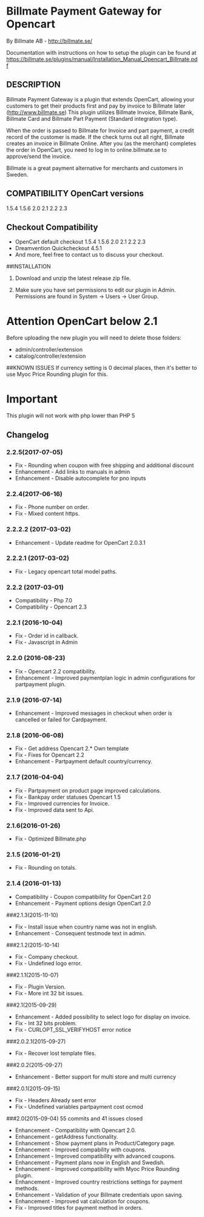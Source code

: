 # Billmate Payment Gateway for Opencart
By Billmate AB - http://billmate.se/

Documentation with instructions on how to setup the plugin can be found at https://billmate.se/plugins/manual/Installation_Manual_Opencart_Billmate.pdf


## DESCRIPTION

Billmate Payment Gateway is a plugin that extends OpenCart, allowing your customers to get their products first and pay by invoice to Billmate later (http://www.billmate.se) This plugin utilizes Billmate Invoice, Billmate Bank, Billmate Card and Billmate Part Payment (Standard integration type).

When the order is passed to Billmate for Invoice and part payment, a credit record of the customer is made. If the check turns out all right, Billmate creates an invoice in Billmate Online. After you (as the merchant) completes the order in OpenCart, you need to log in to online.billmate.se to approve/send the invoice.

Billmate is a great payment alternative for merchants and customers in Sweden.


## COMPATIBILITY OpenCart versions
1.5.4 1.5.6 2.0 2.1 2.2 2.3

## Checkout Compatibility
* OpenCart default checkout 1.5.4 1.5.6 2.0 2.1 2.2 2.3
* Dreamvention Quickcheckout 4.5.1
* And more, feel free to contact us to discuss your checkout.

##INSTALLATION

1. Download and unzip the latest release zip file.

2. Make sure you have set permissions to edit our plugin in Admin. Permissions are found in System -> Users -> User Group.

# Attention OpenCart below 2.1
Before uploading the new plugin you will need to delete those folders:
* admin/controller/extension
* catalog/controller/extension

##KNOWN ISSUES
If currency setting is 0 decimal places, then it's better to use Myoc Price Rounding plugin for this.

# Important
This plugin will not work with php lower than PHP 5


## Changelog

### 2.2.5(2017-07-05)
* Fix - Rounding when coupon with free shipping and additional discount
* Enhancement - Add links to manuals in admin
* Enhancement - Disable autocomplete for pno inputs

### 2.2.4(2017-06-16)
* Fix - Phone number on order.
* Fix - Mixed content https.

### 2.2.2.2 (2017-03-02)
* Enhancement - Update readme for OpenCart 2.0.3.1

### 2.2.2.1 (2017-03-02)
* Fix - Legacy opencart total model paths.

### 2.2.2 (2017-03-01)
* Compatibility - Php 7.0
* Compatibility - Opencart 2.3

### 2.2.1 (2016-10-04)
* Fix - Order id in callback.
* Fix - Javascript in Admin

### 2.2.0 (2016-08-23)
* Fix - Opencart 2.2 compatibility. 
* Enhancement - Improved paymentplan logic in admin configurations for partpayment plugin. 

### 2.1.9 (2016-07-14)
* Enhancement - Improved messages in checkout when order is cancelled or failed for Cardpayment.

### 2.1.8 (2016-06-08)
* Fix - Get address Opencart 2.* Own template
* Fix - Fixes for Opencart 2.2 
* Enhancement - Partpayment default country/currency.

### 2.1.7 (2016-04-04)
* Fix - Partpayment on product page improved calculations.
* Fix - Bankpay order statuses Opencart 1.5
* Fix - Improved currencies for Invoice.
* Fix - Improved data sent to Api.


### 2.1.6(2016-01-26)
* Fix - Optimized Billmate.php

### 2.1.5 (2016-01-21)
* Fix - Rounding on totals.

### 2.1.4 (2016-01-13)
* Compatibility - Coupon compatibility for OpenCart 2.0
* Enhancement - Payment options design OpenCart 2.0


###2.1.3(2015-11-10)
* Fix - Install issue when country name was not in english.
* Enhancement - Consequent testmode text in admin.

###2.1.2(2015-10-14)
* Fix - Company checkout.
* Fix - Undefined logo error.

###2.1.1(2015-10-07)
* Fix - Plugin Version.
* Fix - More int 32 bit issues.

###2.1(2015-09-29)
* Enhancement - Added possibility to select logo for display on invoice.
* Fix - Int 32 bits problem.
* Fix - CURLOPT_SSL_VERIFYHOST error notice

###2.0.2.1(2015-09-27)
* Fix - Recover lost template files.

###2.0.2(2015-09-27)
* Enhancement - Better support for multi store and multi currency

###2.0.1(2015-09-15)
* Fix - Headers Already sent error
* Fix - Undefined variables partpayment cost ocmod

###2.0(2015-09-04)
55 commits and 41 issues closed

* Enhancement - Compatibility with Opencart 2.0.
* Enhancement - getAddress functionality.
* Enhancement - Show payment plans in Product/Category page.
* Enhancement - Improved compability with coupons.
* Enhancement - Improved compatibility with advanced coupons.
* Enhancement - Payment plans now in English and Swedish.
* Enhancement - Improved compatibility with Myoc Price Rounding plugin.
* Enhancement - Improved country restrictions settings for payment methods.
* Enhancement - Validation of your Billmate credentials upon saving.
* Enhancement - Improved vat calculation for coupons.
* Fix - Improved titles for payment method in orders.

